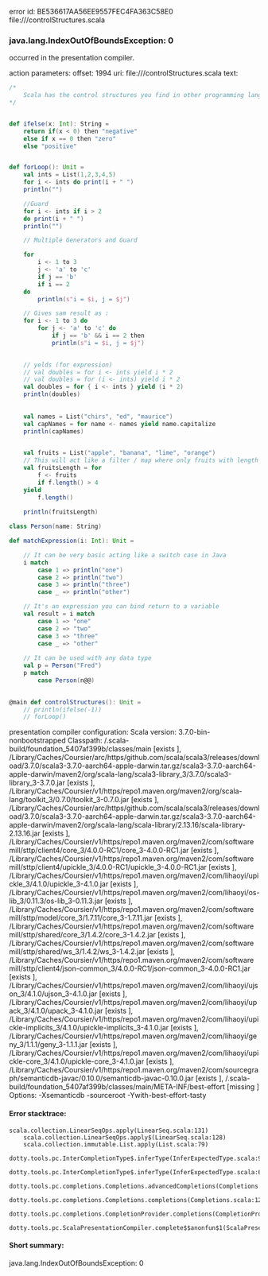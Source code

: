 error id: BE536617AA56EE9557FEC4FA363C58E0
file://<WORKSPACE>/controlStructures.scala
### java.lang.IndexOutOfBoundsException: 0

occurred in the presentation compiler.



action parameters:
offset: 1994
uri: file://<WORKSPACE>/controlStructures.scala
text:
```scala
/*
    Scala has the control structures you find in other programming languages, and also has powerful for expressions and match expressions:
*/


def ifelse(x: Int): String =
    return if(x < 0) then "negative"
    else if x == 0 then "zero"
    else "positive"


def forLoop(): Unit =
    val ints = List(1,2,3,4,5)
    for i <- ints do print(i + " ")
    println("")

    //Guard
    for i <- ints if i > 2 
    do print(i + " ")
    println("")

    // Multiple Generators and Guard

    for 
        i <- 1 to 3
        j <- 'a' to 'c'
        if j == 'b'
        if i == 2
    do 
        println(s"i = $i, j = $j")

    // Gives sam result as :
    for i <- 1 to 3 do
        for j <- 'a' to 'c' do
            if j == 'b' && i == 2 then
            println(s"i = $i, j = $j")
    

    // yelds (for expression)
    // val doubles = for i <- ints yield i * 2
    // val doubles = for (i <- ints) yield i * 2
    val doubles = for { i <- ints } yield (i * 2)
    println(doubles)
        
    
    val names = List("chirs", "ed", "maurice")
    val capNames = for name <- names yield name.capitalize
    println(capNames)
    

    val fruits = List("apple", "banana", "lime", "orange")
    // This will act like a filter / map where only fruits with length > 4 will go to the List
    val fruitsLength = for
        f <- fruits
        if f.length() > 4
    yield 
        f.length()
    
    println(fruitsLength)

class Person(name: String)

def matchExpression(i: Int): Unit =

    // It can be very basic acting like a switch case in Java
    i match 
        case 1 => println("one")
        case 2 => println("two")
        case 3 => println("three")
        case _ => println("other")

    // It's an expression you can bind return to a variable
    val result = i match
        case 1 => "one"
        case 2 => "two"
        case 3 => "three"
        case _ => "other"
    
    // It can be used with any data type
    val p = Person("Fred")
    p match 
        case Person(n@@)
    

@main def controlStructures(): Unit =
    // println(ifelse(-1))
    // forLoop()
```


presentation compiler configuration:
Scala version: 3.7.0-bin-nonbootstrapped
Classpath:
<WORKSPACE>/.scala-build/foundation_5407af399b/classes/main [exists ], <HOME>/Library/Caches/Coursier/arc/https/github.com/scala/scala3/releases/download/3.7.0/scala3-3.7.0-aarch64-apple-darwin.tar.gz/scala3-3.7.0-aarch64-apple-darwin/maven2/org/scala-lang/scala3-library_3/3.7.0/scala3-library_3-3.7.0.jar [exists ], <HOME>/Library/Caches/Coursier/v1/https/repo1.maven.org/maven2/org/scala-lang/toolkit_3/0.7.0/toolkit_3-0.7.0.jar [exists ], <HOME>/Library/Caches/Coursier/arc/https/github.com/scala/scala3/releases/download/3.7.0/scala3-3.7.0-aarch64-apple-darwin.tar.gz/scala3-3.7.0-aarch64-apple-darwin/maven2/org/scala-lang/scala-library/2.13.16/scala-library-2.13.16.jar [exists ], <HOME>/Library/Caches/Coursier/v1/https/repo1.maven.org/maven2/com/softwaremill/sttp/client4/core_3/4.0.0-RC1/core_3-4.0.0-RC1.jar [exists ], <HOME>/Library/Caches/Coursier/v1/https/repo1.maven.org/maven2/com/softwaremill/sttp/client4/upickle_3/4.0.0-RC1/upickle_3-4.0.0-RC1.jar [exists ], <HOME>/Library/Caches/Coursier/v1/https/repo1.maven.org/maven2/com/lihaoyi/upickle_3/4.1.0/upickle_3-4.1.0.jar [exists ], <HOME>/Library/Caches/Coursier/v1/https/repo1.maven.org/maven2/com/lihaoyi/os-lib_3/0.11.3/os-lib_3-0.11.3.jar [exists ], <HOME>/Library/Caches/Coursier/v1/https/repo1.maven.org/maven2/com/softwaremill/sttp/model/core_3/1.7.11/core_3-1.7.11.jar [exists ], <HOME>/Library/Caches/Coursier/v1/https/repo1.maven.org/maven2/com/softwaremill/sttp/shared/core_3/1.4.2/core_3-1.4.2.jar [exists ], <HOME>/Library/Caches/Coursier/v1/https/repo1.maven.org/maven2/com/softwaremill/sttp/shared/ws_3/1.4.2/ws_3-1.4.2.jar [exists ], <HOME>/Library/Caches/Coursier/v1/https/repo1.maven.org/maven2/com/softwaremill/sttp/client4/json-common_3/4.0.0-RC1/json-common_3-4.0.0-RC1.jar [exists ], <HOME>/Library/Caches/Coursier/v1/https/repo1.maven.org/maven2/com/lihaoyi/ujson_3/4.1.0/ujson_3-4.1.0.jar [exists ], <HOME>/Library/Caches/Coursier/v1/https/repo1.maven.org/maven2/com/lihaoyi/upack_3/4.1.0/upack_3-4.1.0.jar [exists ], <HOME>/Library/Caches/Coursier/v1/https/repo1.maven.org/maven2/com/lihaoyi/upickle-implicits_3/4.1.0/upickle-implicits_3-4.1.0.jar [exists ], <HOME>/Library/Caches/Coursier/v1/https/repo1.maven.org/maven2/com/lihaoyi/geny_3/1.1.1/geny_3-1.1.1.jar [exists ], <HOME>/Library/Caches/Coursier/v1/https/repo1.maven.org/maven2/com/lihaoyi/upickle-core_3/4.1.0/upickle-core_3-4.1.0.jar [exists ], <HOME>/Library/Caches/Coursier/v1/https/repo1.maven.org/maven2/com/sourcegraph/semanticdb-javac/0.10.0/semanticdb-javac-0.10.0.jar [exists ], <WORKSPACE>/.scala-build/foundation_5407af399b/classes/main/META-INF/best-effort [missing ]
Options:
-Xsemanticdb -sourceroot <WORKSPACE> -Ywith-best-effort-tasty




#### Error stacktrace:

```
scala.collection.LinearSeqOps.apply(LinearSeq.scala:131)
	scala.collection.LinearSeqOps.apply$(LinearSeq.scala:128)
	scala.collection.immutable.List.apply(List.scala:79)
	dotty.tools.pc.InterCompletionType$.inferType(InferExpectedType.scala:98)
	dotty.tools.pc.InterCompletionType$.inferType(InferExpectedType.scala:66)
	dotty.tools.pc.completions.Completions.advancedCompletions(Completions.scala:523)
	dotty.tools.pc.completions.Completions.completions(Completions.scala:122)
	dotty.tools.pc.completions.CompletionProvider.completions(CompletionProvider.scala:139)
	dotty.tools.pc.ScalaPresentationCompiler.complete$$anonfun$1(ScalaPresentationCompiler.scala:191)
```
#### Short summary: 

java.lang.IndexOutOfBoundsException: 0